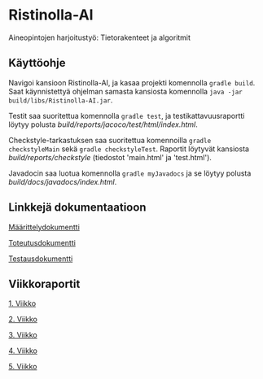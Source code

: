 # Ristinolla-AI
Aineopintojen harjoitustyö: Tietorakenteet ja algoritmit

## Käyttöohje
Navigoi kansioon Ristinolla-AI, ja kasaa projekti komennolla `gradle build`.
Saat käynnistettyä ohjelman samasta kansiosta komennolla `java -jar build/libs/Ristinolla-AI.jar`.

Testit saa suoritettua komennolla `gradle test`, ja testikattavuusraportti löytyy polusta *build/reports/jacoco/test/html/index.html*.

Checkstyle-tarkastuksen saa suoritettua komennoilla `gradle checkstyleMain` sekä `gradle checkstyleTest`. Raportit löytyvät kansiosta *build/reports/checkstyle* (tiedostot 'main.html' ja 'test.html').

Javadocin saa luotua komennolla `gradle myJavadocs` ja se löytyy polusta *build/docs/javadocs/index.html*.

## Linkkejä dokumentaatioon

[Määrittelydokumentti](https://github.com/AlaNeponen/Ristinolla-AI/blob/master/Dokumentaatio/M%C3%A4%C3%A4rittelydokumentti.md)

[Toteutusdokumentti](https://github.com/AlaNeponen/Ristinolla-AI/blob/master/Dokumentaatio/Toteutusdokumentti.md)

[Testausdokumentti](https://github.com/AlaNeponen/Ristinolla-AI/blob/master/Dokumentaatio/Testausdokumentti.md)

## Viikkoraportit

[1. Viikko](https://github.com/AlaNeponen/Ristinolla-AI/blob/master/Dokumentaatio/Viikkoraportti1.md)

[2. Viikko](https://github.com/AlaNeponen/Ristinolla-AI/blob/master/Dokumentaatio/Viikkoraportti2.md)

[3. Viikko](https://github.com/AlaNeponen/Ristinolla-AI/blob/master/Dokumentaatio/Viikkoraportti3.md)

[4. Viikko](https://github.com/AlaNeponen/Ristinolla-AI/blob/master/Dokumentaatio/Viikkoraportti4.md)

[5. Viikko](https://github.com/AlaNeponen/Ristinolla-AI/blob/master/Dokumentaatio/Viikkoraportti5.md)